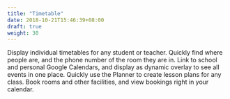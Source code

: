 ```yaml
---
title: "Timetable"
date: 2018-10-21T15:46:39+08:00
draft: true
weight: 30
---
```


Display individual timetables for any student or teacher. Quickly find where people are, and the phone number of the room they are in. Link to school and personal Google Calendars, and display as dynamic overlay to see all events in one place. Quickly use the Planner to create lesson plans for any class. Book rooms and other facilities, and view bookings right in your calendar.
